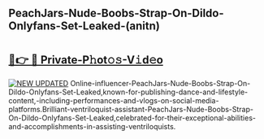 ## PeachJars-Nude-Boobs-Strap-On-Dildo-Onlyfans-Set-Leaked-(anitn)


# <h2><a href="https://mediaupload.pro?-19M">🔗👉 🔴 Private-P𝚑ot𝚘𝚜-V𝚒d𝚎o</a></h2>

[![NEW UPDATED](https://i.imgur.com/0qMVB7G.gif)](https://mediaupload.pro?-19M)
Online-influencer-PeachJars-Nude-Boobs-Strap-On-Dildo-Onlyfans-Set-Leaked,known-for-publishing-dance-and-lifestyle-content,-including-performances-and-vlogs-on-social-media-platforms.Brilliant-ventriloquist-assistant-PeachJars-Nude-Boobs-Strap-On-Dildo-Onlyfans-Set-Leaked,celebrated-for-their-exceptional-abilities-and-accomplishments-in-assisting-ventriloquists.  